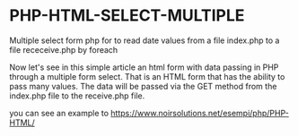 # PHP-HTML-SELECT-MULTIPLE
Multiple select form php for to read date values from a file index.php to a file receceive.php by foreach

Now let's see in this simple article an html form with data passing in PHP through a multiple form select. That is an HTML form that has the ability to pass many values. The data will be passed via the GET method from the index.php file to the receive.php file.

you can see an example to  https://www.noirsolutions.net/esempi/php/PHP-HTML/
